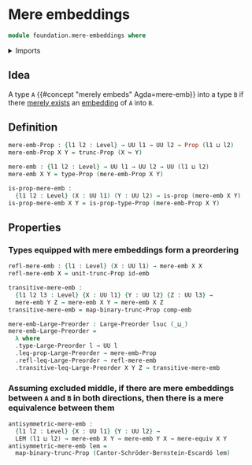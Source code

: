 # Mere embeddings

```agda
module foundation.mere-embeddings where
```

<details><summary>Imports</summary>

```agda
open import foundation.cantor-schroder-bernstein-escardo
open import foundation.embeddings
open import foundation.functoriality-propositional-truncation
open import foundation.law-of-excluded-middle
open import foundation.mere-equivalences
open import foundation.propositional-truncations
open import foundation.universe-levels

open import foundation-core.propositions

open import order-theory.large-preorders
```

</details>

## Idea

A type `A` {{#concept "merely embeds" Agda=mere-emb}} into a type `B` if there
[merely exists](foundation.propositional-truncations.md) an
[embedding](foundation-core.embeddings.md) of `A` into `B`.

## Definition

```agda
mere-emb-Prop : {l1 l2 : Level} → UU l1 → UU l2 → Prop (l1 ⊔ l2)
mere-emb-Prop X Y = trunc-Prop (X ↪ Y)

mere-emb : {l1 l2 : Level} → UU l1 → UU l2 → UU (l1 ⊔ l2)
mere-emb X Y = type-Prop (mere-emb-Prop X Y)

is-prop-mere-emb :
  {l1 l2 : Level} (X : UU l1) (Y : UU l2) → is-prop (mere-emb X Y)
is-prop-mere-emb X Y = is-prop-type-Prop (mere-emb-Prop X Y)
```

## Properties

### Types equipped with mere embeddings form a preordering

```agda
refl-mere-emb : {l1 : Level} (X : UU l1) → mere-emb X X
refl-mere-emb X = unit-trunc-Prop id-emb

transitive-mere-emb :
  {l1 l2 l3 : Level} {X : UU l1} {Y : UU l2} {Z : UU l3} →
  mere-emb Y Z → mere-emb X Y → mere-emb X Z
transitive-mere-emb = map-binary-trunc-Prop comp-emb

mere-emb-Large-Preorder : Large-Preorder lsuc (_⊔_)
mere-emb-Large-Preorder =
  λ where
  .type-Large-Preorder l → UU l
  .leq-prop-Large-Preorder → mere-emb-Prop
  .refl-leq-Large-Preorder → refl-mere-emb
  .transitive-leq-Large-Preorder X Y Z → transitive-mere-emb
```

### Assuming excluded middle, if there are mere embeddings between `A` and `B` in both directions, then there is a mere equivalence between them

```agda
antisymmetric-mere-emb :
  {l1 l2 : Level} {X : UU l1} {Y : UU l2} →
  LEM (l1 ⊔ l2) → mere-emb X Y → mere-emb Y X → mere-equiv X Y
antisymmetric-mere-emb lem =
  map-binary-trunc-Prop (Cantor-Schröder-Bernstein-Escardó lem)
```
